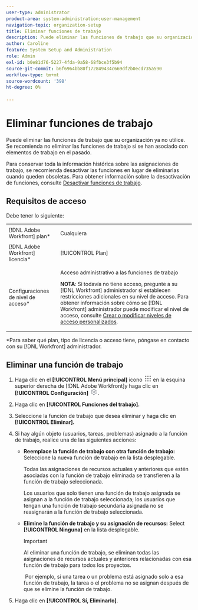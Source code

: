 ```yaml
---
user-type: administrator
product-area: system-administration;user-management
navigation-topic: organization-setup
title: Eliminar funciones de trabajo
description: Puede eliminar las funciones de trabajo que su organización ya no utilice. Se recomienda no eliminar las funciones de trabajo si se han asociado con elementos de trabajo en el pasado. Para conservar toda la información histórica sobre las asignaciones de trabajo, se recomienda desactivar las funciones en lugar de eliminarlas cuando queden obsoletas. Para obtener información sobre la desactivación de funciones, consulte Desactivación de funciones de trabajo.
author: Caroline
feature: System Setup and Administration
role: Admin
exl-id: b0e81d76-5227-4fda-9a58-68fbce3f5b94
source-git-commit: b6f6964bb80f172849434c669df2b0ecd735a590
workflow-type: tm+mt
source-wordcount: '398'
ht-degree: 0%

---
```


# Eliminar funciones de trabajo

Puede eliminar las funciones de trabajo que su organización ya no utilice. Se recomienda no eliminar las funciones de trabajo si se han asociado con elementos de trabajo en el pasado.

Para conservar toda la información histórica sobre las asignaciones de trabajo, se recomienda desactivar las funciones en lugar de eliminarlas cuando queden obsoletas. Para obtener información sobre la desactivación de funciones, consulte [Desactivar funciones de trabajo](../../../administration-and-setup/set-up-workfront/organizational-setup/deactivate-job-roles.md).

## Requisitos de acceso

Debe tener lo siguiente:

<table style="table-layout:auto"> 
 <col> 
 <col> 
 <tbody> 
  <tr> 
   <td role="rowheader">[!DNL Adobe Workfront] plan*</td> 
   <td> <p>Cualquiera </p> </td> 
  </tr> 
  <tr> 
   <td role="rowheader">[!DNL Adobe Workfront] licencia*</td> 
   <td>[!UICONTROL Plan]</td> 
  </tr> 
  <tr> 
   <td role="rowheader">Configuraciones de nivel de acceso*</td> 
   <td> <p>Acceso administrativo a las funciones de trabajo</p> <p><b>NOTA</b>: Si todavía no tiene acceso, pregunte a su [!DNL Workfront] administrador si establecen restricciones adicionales en su nivel de acceso. Para obtener información sobre cómo se [!DNL Workfront] administrador puede modificar el nivel de acceso, consulte <a href="../../../administration-and-setup/add-users/configure-and-grant-access/create-modify-access-levels.md" class="MCXref xref">Crear o modificar niveles de acceso personalizados</a>.</p> </td> 
  </tr> 
 </tbody> 
</table>

&#42;Para saber qué plan, tipo de licencia o acceso tiene, póngase en contacto con su [!DNL Workfront] administrador.

## Eliminar una función de trabajo

<!--
<p data-mc-conditions="QuicksilverOrClassic.Draft mode">(NOTE: this moved from create and manage job roles)</p>
-->

1. Haga clic en el **[!UICONTROL Menú principal]** icono ![](assets/main-menu-icon.png) en la esquina superior derecha de [!DNL Adobe Workfront]y haga clic en **[!UICONTROL Configuración]** ![](assets/gear-icon-settings.png).

1. Haga clic en **[!UICONTROL Funciones del trabajo].**
1. Seleccione la función de trabajo que desea eliminar y haga clic en **[!UICONTROL Eliminar].**
1. Si hay algún objeto (usuarios, tareas, problemas) asignado a la función de trabajo, realice una de las siguientes acciones:

   * **Reemplace la función de trabajo con otra función de trabajo:** Seleccione la nueva función de trabajo en la lista desplegable.

      Todas las asignaciones de recursos actuales y anteriores que estén asociadas con la función de trabajo eliminada se transfieren a la función de trabajo seleccionada.

      Los usuarios que solo tienen una función de trabajo asignada se asignan a la función de trabajo seleccionada; los usuarios que tengan una función de trabajo secundaria asignada no se reasignarán a la función de trabajo seleccionada.

   * **Elimine la función de trabajo y su asignación de recursos:** Select **[!UICONTROL Ninguna]** en la lista desplegable.

      >[!IMPORTANT]
      >
      >Al eliminar una función de trabajo, se eliminan todas las asignaciones de recursos actuales y anteriores relacionadas con esa función de trabajo para todos los proyectos.

      &#x200B; Por ejemplo, si una tarea o un problema está asignado solo a esa función de trabajo, la tarea o el problema no se asignan después de que se elimine la función de trabajo.

1. Haga clic en  **[!UICONTROL Sí, Eliminarlo]**.
